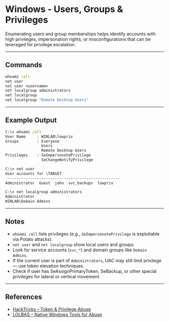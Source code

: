 # Windows - Users, Groups & Privileges

Enumerating users and group memberships helps identify accounts with high privileges, impersonation rights, or misconfigurations that can be leveraged for privilege escalation.

---

## Commands

```cmd
whoami /all
net user
net user <username>
net localgroup administrators
net localgroup
net localgroup "Remote Desktop Users"
```

---

## Example Output

```cmd
C:\> whoami /all
User Name     : WINLAB\lowpriv
Groups        : Everyone
                Users
                Remote Desktop Users
Privileges    : SeImpersonatePrivilege
                SeChangeNotifyPrivilege

C:\> net user
User accounts for \TARGET
---------------------------------------------------
Administrator  Guest  john  svc_backups  lowpriv

C:\> net localgroup administrators
Administrator
WINLAB\Domain Admins
```

---

## Notes

- `whoami /all` lists privileges (e.g., `SeImpersonatePrivilege` is exploitable via Potato attacks).
- `net user` and `net localgroup` show local users and groups.
- Look for service accounts (`svc_*`) and domain groups like `Domain Admins`.
- If the current user is part of `Administrators`, UAC may still limit privilege — use token elevation techniques.
- Check if user has SeAssignPrimaryToken, SeBackup, or other special privileges for lateral or vertical movement.

---

## References

- [HackTricks – Token & Privilege Abuse](https://book.hacktricks.xyz/windows-hardening/windows-local-privilege-escalation#privileges)
- [LOLBAS – Native Windows Tools for Abuse](https://lolbas-project.github.io)
